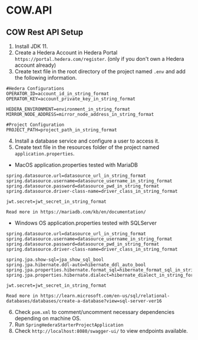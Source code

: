 # COW.API
 
## COW Rest API Setup
1. Install JDK 11.
2. Create a Hedera Account in Hedera Portal `https://portal.hedera.com/register`. (only if you don't own a Hedera account already)
3. Create text file in the root directory of the project named `.env` and add the following information.
```
#Hedera Configurations
OPERATOR_ID=account_id_in_string_format
OPERATOR_KEY=account_private_key_in_string_format

HEDERA_ENVIRONMENT=environment_in_string_format
MIRROR_NODE_ADDRESS=mirror_node_address_in_string_format

#Project Configuration
PROJECT_PATH=project_path_in_string_format
```

4. Install a database service and configure a user to access it.
5. Create text file in the resources folder of the project named `application.properties`.
* MacOS application.properties tested with MariaDB
```
spring.datasource.url=datasource_url_in_string_format
spring.datasource.username=datasource_username_in_string_format
spring.datasource.password=datasource_pwd_in_string_format
spring.datasource.driver-class-name=driver_class_in_string_format

jwt.secret=jwt_secret_in_string_format

Read more in https://mariadb.com/kb/en/documentation/
```

* Windows OS application.properties tested with SQLServer
```
spring.datasource.url=datasource_url_in_string_format
spring.datasource.username=datasource_username_in_string_format
spring.datasource.password=datasource_pwd_in_string_format
spring.datasource.driver-class-name=driver_class_in_string_format

spring.jpa.show-sql=jpa_show_sql_bool
spring.jpa.hibernate.ddl-auto=hibernate_ddl_auto_bool
spring.jpa.properties.hibernate.format_sql=hibernate_format_sql_in_string_format
spring.jpa.properties.hibernate.dialect=hibernate_dialect_in_string_format

jwt.secret=jwt_secret_in_string_format

Read more in https://learn.microsoft.com/en-us/sql/relational-databases/databases/create-a-database?view=sql-server-ver16
```
6. Check `pom.xml` to comment/uncomment necessary dependencies depending on machine OS.
7. Run `SpringHederaStarterProjectApplication`
8. Check `http://localhost:8080/swagger-ui/` to view endpoints available.
